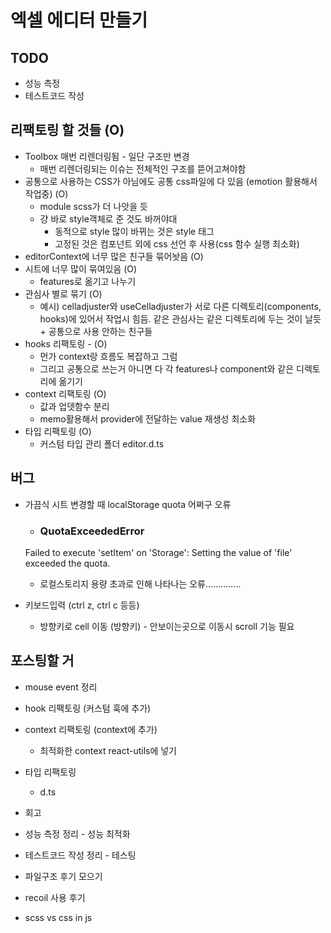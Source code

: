 # 엑셀 에디터 만들기

## TODO 
- 성능 측정
- 테스트코드 작성

## 리팩토링 할 것들 (O)

- Toolbox 매번 리렌더링됨 - 일단 구조만 변경
  - 매번 리렌더링되는 이슈는 전체적인 구조를 뜯어고쳐야함
- 공통으로 사용하는 CSS가 아님에도 공통 css파일에 다 있음 (emotion 활용해서 작업중) (O)
  - module scss가 더 나앗을 듯
  - 걍 바로 style객체로 준 것도 바꺼야대
    - 동적으로 style 많이 바뀌는 것은 style 태그
    - 고정된 것은 컴포넌트 외에 css 선언 후 사용(css 함수 실행 최소화)
- editorContext에 너무 많은 친구들 묶어놧음 (O)
- 시트에 너무 많이 묶여있음 (O)
  - features로 옮기고 나누기
- 관심사 별로 묶기 (O)
  - 예시) celladjuster와 useCelladjuster가 서로 다른 디렉토리(components, hooks)에 있어서 작업시 힘듬. 같은 관심사는 같은 디렉토리에 두는 것이 날듯 + 공통으로 사용 안하는 친구들
- hooks 리팩토링 - (O)
  - 먼가 context랑 흐름도 복잡하고 그럼
  - 그리고 공통으로 쓰는거 아니면 다 각 features나 component와 같은 디렉토리에 옮기기
- context 리팩토링 (O)
  - 값과 업뎃함수 분리
  - memo활용해서 provider에 전달하는 value 재생성 최소화
- 타입 리팩토링 (O)
  - 커스텀 타입 관리 폴더 editor.d.ts 


## 버그

- 가끔식 시트 변경할 때 localStorage quota 어쩌구 오류

  - ### QuotaExceededError

  Failed to execute 'setItem' on 'Storage': Setting the value of 'file' exceeded the quota.
  
  - 로컬스토리지 용량 초과로 인해 나타나는 오류..............

- 키보드입력 (ctrl z, ctrl c 등등) 
  - 방향키로 cell 이동 (방향키) - 안보이는곳으로 이동시 scroll 기능 필요

## 포스팅할 거

- mouse event 정리
- hook 리팩토링 (커스텀 훅에 추가)
- context 리팩토링 (context에 추가)
  - 최적화한 context react-utils에 넣기
- 타입 리팩토링
  - d.ts

- 회고
- 성능 측정 정리 - 성능 최적화
- 테스트코드 작성 정리 - 테스팅
- 파일구조 후기 모으기
- recoil 사용 후기
- scss vs css in js
